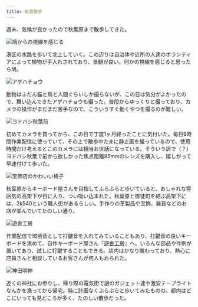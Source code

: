 ```yaml
---
title: 秋葉散歩
---
```

週末、気候が良かったので秋葉原まで散歩してきた。

![](https://lh5.googleusercontent.com/o6hAO_FM1X0NBvVMxppUD7c6hImuRRK0O1opJ-AkYyi8eg5e08n-mQJVOxZ3TLIjlkhQ13_2JgdQDM1fMp0pyVvYdZMMOO7wjrr2-L4HBRc_SNN-UQQI-RO3Kd2wU4MRqVVoy09cIdI106X3eMU0PNU "鳩からの視線を感じる")

港区の水路を歩いて北上していく。この辺りは自治体や近所の人達のボランティアによって植物が手入れされており、景観が良い。何かの視線を感じると思ったら鳩。

![](https://lh5.googleusercontent.com/qFtdM5d5VzIM12O-QAJwJWMSoYeNnwEXx78u7u2BQhP3RONITA9RRMlebNQSfaNmU663MxNzqBvdtGec4B_BV34onAETuIODWUY2FEalVBQ59bUpbT17b7Y5zE3YVkOIM7NMTUh8eRvIHpw-OQMqits "アゲハチョウ")

動物はふだん猫と鳥と人間ぐらいしか撮らないが、この日は気分がよかったので、舞い込んできたアゲハチョウも撮った。普段からゆっくりと撮っており、カメラの操作がまだまだ苦手なので、こういうすぐ動くやつを撮るのが難しい。

![](https://lh5.googleusercontent.com/g_KyCTE1wpzBzxD-m43Pm4pnhRtGQHh9RinVx_mGki24N8ujpgHEtOqUf6zPnSM70-UR_liNWLziqUWOIk0_LC8FKO20O9rnhdzlauM_sV3YyYTQNj1TRjAqG_qzZ6uBmsfI9WzW1xKkyyCvxUtZvvc "ヨドバシ秋葉前")

初めてカメラを買ってから、この日で丁度1ヶ月経ったことに気付いた。毎日9時間作業配信に使っていて、その上で散歩中たまに静止画を撮っているので、使用時間だけ考えるとこのカメラには相当お世話になっている。そういう訳で（？）ヨドバシ秋葉で前から欲しかった焦点距離85mmのレンズを購入し、嬉しがって早速付けて歩いた。

![](https://lh6.googleusercontent.com/tFrCP0SW9ye6JlQzYQ3CXFSw6kAy7bvWoyHBmD8dyEOwxgqGTY1wpix_Rp_RS0rJ5jh80aCRzRDjxJl4TVjckOaNtcINyLr_RFNBorUpLJxuIVjwxPpw5x8pMNAe4wFDhUdqOltS-2UoE_YBcuMCxq8 "宝飾店のかわいい椅子")

秋葉原からキーボード屋さんを目指してふらふらと歩いていると、おしゃれな雰囲気の高架下が目に入り、つい吸い込まれた。秋葉原と御徒町を結ぶ高架下には、2k540という職人街があるらしい。手作りの革製品や宝飾、雑貨などのお店が並んでいてたのしい通り。

![](https://lh6.googleusercontent.com/WcQN9mVqSZpu_Jv2D5rj2gGZAqlcr-lsYOqiTwZGisKf2Llf_1aTbWi0VJ82wTSCNhRULMfMPJV297i4K823z3RbB_PfmyOEP9JjrBFHR-B7zKcmOfWqoD0Nz8r6DhM3oJ4KNXocLDO7F194LPNZQyU "遊舎工房")

作業配信で環境音として打鍵音を入れてみていることもあり、打鍵音の良いキーボードを求めて、自作キーボード屋さん『[遊舎工房](https://yushakobo.jp/)』へ。いろんな部品や作例が置いてあり、試しに打鍵することもできる。店内はかなり賑わっており、熱心に店員さんと相談しているお客さんが何人もおられた。

![](https://lh6.googleusercontent.com/tq1_Nme04MbptpPPDeOsoRWI39T5qm503vwFyxeCoHh__nZ-88KWAidGZ-VMKdFIqY203UiMKaSJyyVkZ-23glDI81DOcJ6iIBqM8JJF0mwkN8KceV8YiEzi9s6I_Ab4DMIACI9Fzb1aiWR_naSd_TI "神田明神")

近くの神社にお参りし、帰り際の電気街で謎のガジェット達や激安テープライトなんかを漁ってから帰宅。特に計画なくぶらぶらと歩いてみたものの、都内はどこにいっても見どころが多く、たのしい散歩だった。
